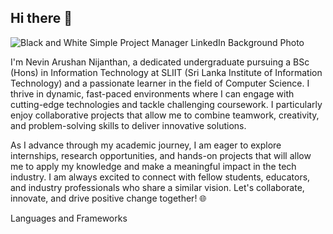 


## Hi there 👋 
![Black and White Simple Project Manager LinkedIn Background Photo](https://github.com/user-attachments/assets/a7af1d96-388e-4a91-90bf-d28ff3613e97)


 I'm Nevin Arushan Nijanthan, a dedicated undergraduate pursuing a BSc (Hons) in Information Technology at SLIIT (Sri Lanka Institute of Information Technology) and a passionate learner in the field of Computer Science. I thrive in dynamic, fast-paced environments where I can engage with cutting-edge technologies and tackle challenging coursework. I particularly enjoy collaborative projects that allow me to combine teamwork, creativity, and problem-solving skills to deliver innovative solutions.

As I advance through my academic journey, I am eager to explore internships, research opportunities, and hands-on projects that will allow me to apply my knowledge and make a meaningful impact in the tech industry. I am always excited to connect with fellow students, educators, and industry professionals who share a similar vision. Let's collaborate, innovate, and drive positive change together! 🌐

Languages and Frameworks 




